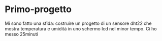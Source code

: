 # Primo-progetto
Mi sono fatto una sfida: costruire un progetto di un sensore dht22 che mostra temperatura e umidità in uno schermo lcd nel minor tempo. Ci ho messo 25minuti
